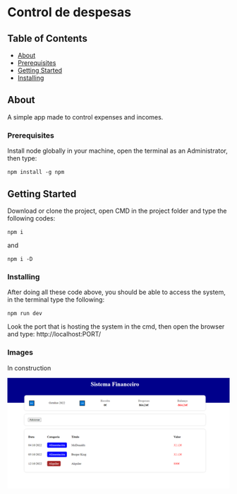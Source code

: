 # Control de despesas

## Table of Contents

- [About](#about)
- [Prerequisites](#prerequisites)
- [Getting Started](#getting_started)
- [Installing](#installing)

## About <a name = "about"></a>

A simple app made to control expenses and incomes.

### Prerequisites <a name = "prerequisites"></a>

Install node globally in your machine, open the terminal as an Administrator, then type:

```
npm install -g npm
```

## Getting Started <a name = "getting_started"></a>

Download or clone the project, open CMD in the project folder and type the following codes:

```
npm i
```

and

```
npm i -D
```


### Installing <a name = "installing"></a>

After doing all these code above, you should be able to access the system, in the terminal type the following:

```
npm run dev
```

Look the port that is hosting the system in the cmd, then open the browser and type: http://localhost:PORT/



### Images 


In construction

![img text](https://github.com/brenosantin96/gastospersonalesBreno01/blob/main/src/assets/preview.png)




